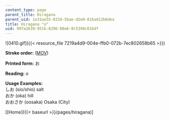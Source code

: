 ```yaml
---
content_type: page
parent_title: Hiragana
parent_uid: 1e31ae55-033d-5bae-d2e0-816ad12b6dea
title: Hiragana "o"
uid: 997a2639-951b-8296-88e6-0c5398c016df
---
```


![0410.gif]({{< resource_file 7219a4d9-004e-ffb0-072b-7ec802658b65 >}})

**Stroke order:** ([MOV](http://www.archive.org/download/MITRES21F.01S10_HIRAGANA_CHARACTERS/0410.mov))

**Printed form:** お

**Reading:** o

**Usage Examples:**  
しお (sio/shio) salt  
おか (oka) hill  
おおさか (oosaka) Osaka (City)

  
\[[Home]({{< baseurl >}}/pages/hiragana)\]